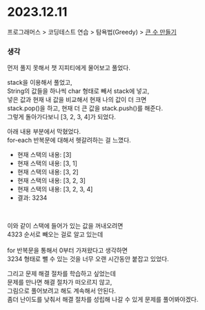 # 2023.12.11

프로그래머스 > 코딩테스트 연습 > 탐욕법(Greedy) > [큰 수 만들기](https://school.programmers.co.kr/learn/courses/30/lessons/42883)

### 생각
먼저 풀지 못해서 챗 지피티에게 물어보고 풀었다.<br>

stack을 이용해서 풀었고, <br>
String의 값들을 하나씩 char 형태로 빼서 stack에 넣고,<br>
넣은 값과 현재 내 값을 비교해서 현재 나의 값이 더 크면 <br>
stack.pop()을 하고, 현재 더 큰 값을 stack.push()를 해준다.<br>
그렇게 돌아가다보니 [3, 2, 3, 4]가 되었다.<br>

아래 내용 부분에서 막혔었다.<br>
for-each 반복문에 대해서 헷갈려하는 걸 느꼈다.<br>

- 현재 스택의 내용: [3]
- 현재 스택의 내용: [3, 1]
- 현재 스택의 내용: [3, 2]
- 현재 스택의 내용: [3, 2, 3]
- 현재 스택의 내용: [3, 2, 3, 4]
- 결과: 3234
<br>

이와 같이 스택에 들어가 있는 값을 꺼내오려면<br>
4323 순서로 빼오는 걸로 알고 있는데<br><br>
for 반복문을 통해서 0부터 가져왔다고 생각하면<br>
3234 형태로 뺄 수 있는 것을 너무 오랜 시간동안 붙잡고 있었다.<br>

그리고 문제 해결 절차를 학습하고 싶었는데<br>
문제를 만나면 해결 절차가 떠오르지 않고,<br>
그림으로 풀어보려고 해도 계속해서 안된다.<br>
좀더 난이도를 낮춰서 해결 절차를 성립해 나갈 수 있게 문제를 풀어봐야겠다.<br>